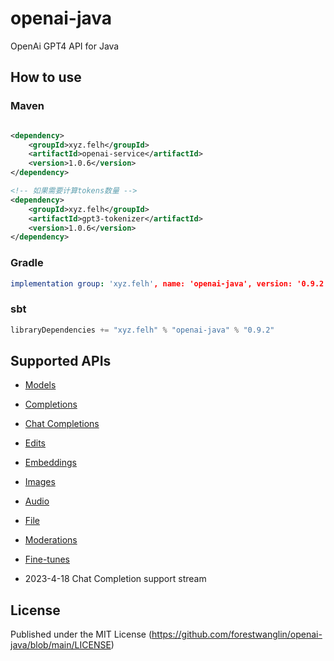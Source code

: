 # openai-java

OpenAi GPT4 API for Java

## How to use

### Maven

```xml

<dependency>
    <groupId>xyz.felh</groupId>
    <artifactId>openai-service</artifactId>
    <version>1.0.6</version>
</dependency>

<!-- 如果需要计算tokens数量 -->
<dependency>
    <groupId>xyz.felh</groupId>
    <artifactId>gpt3-tokenizer</artifactId>
    <version>1.0.6</version>
</dependency>
```

### Gradle

```yaml
implementation group: 'xyz.felh', name: 'openai-java', version: '0.9.2'
```

### sbt

```javascript
libraryDependencies += "xyz.felh" % "openai-java" % "0.9.2"
```

## Supported APIs

- [Models](https://platform.openai.com/docs/api-reference/models)
- [Completions](https://platform.openai.com/docs/api-reference/completions)
- [Chat Completions](https://platform.openai.com/docs/api-reference/chat/create)
- [Edits](https://platform.openai.com/docs/api-reference/edits)
- [Embeddings](https://platform.openai.com/docs/api-reference/embeddings)
- [Images](https://platform.openai.com/docs/api-reference/images)
- [Audio](https://platform.openai.com/docs/api-reference/audio)
- [File](https://platform.openai.com/docs/api-reference/files)
- [Moderations](https://platform.openai.com/docs/api-reference/moderations)
- [Fine-tunes](https://platform.openai.com/docs/api-reference/fine-tunes)

- 2023-4-18 Chat Completion support stream

## License

Published under the MIT License (https://github.com/forestwanglin/openai-java/blob/main/LICENSE)

